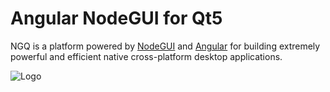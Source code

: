 # Angular NodeGUI for Qt5
NGQ is a platform powered by [NodeGUI](https://github.com/nodegui/nodegui) and [Angular](https://github.com/angular/angular) for building extremely powerful and efficient native cross-platform desktop applications.

![Logo](https://i.imgur.com/fVZ0skp.png)
